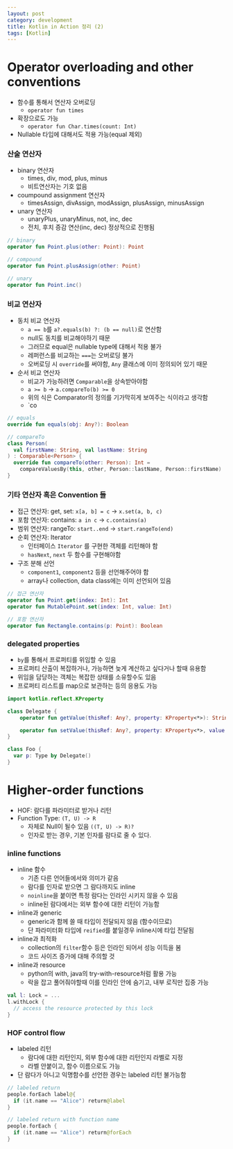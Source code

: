 ```yaml
---
layout: post
category: development
title: Kotlin in Action 정리 (2)
tags: [Kotlin]
---
```


# Operator overloading and other conventions

- 함수를 통해서 연산자 오버로딩
  - `operator fun times`
- 확장으로도 가능 
  - `operator fun Char.times(count: Int)`
- Nullable 타입에 대해서도 적용 가능(equal 제외)

### 산술 연산자

- binary 연산자
  - times, div, mod, plus, minus
  - 비트연산자는 기호 없음
- coumpound assignment 연산자
  - timesAssign, divAssign, modAssign, plusAssign, minusAssign
- unary 연산자
  - unaryPlus, unaryMinus, not, inc, dec
  - 전치, 후치 증감 연산(inc, dec) 정상적으로 진행됨 

```kotlin
// binary
operator fun Point.plus(other: Point): Point

// compound
operator fun Point.plusAssign(other: Point)

// unary
operator fun Point.inc()
```

### 비교 연산자

- 동치 비교 연산자
  - `a == b`를 `a?.equals(b) ?: (b == null)`로 연산함
  - null도 동치를 비교해야하기 때문
  - 그러므로 equal은 nullable type에 대해서 적용 불가
  - 레퍼런스를 비교하는 `===`는 오버로딩 불가
  - 오버로딩 시 `override`를 써야함, `Any` 클래스에 이미 정의되어 있기 때문
- 순서 비교 연산자
  - 비교가 가능하려면 `Comparable`을 상속받아야함
  - `a >= b` -> `a.compareTo(b) >= 0`
  - 위의 식은 Comparator의 정의를 기가막히게 보여주는 식이라고 생각함
  - `co

```kotlin
// equals
override fun equals(obj: Any?): Boolean

// compareTo
class Person(
  val firstName: String, val lastName: String
) : Comparable<Person> {
  override fun compareTo(other: Person): Int = 
    compareValuesBy(this, other, Person::lastName, Person::firstName)
}
```

### 기타 연산자 혹은 Convention 들

- 접근 연산자: get, set: `x[a, b] = c` -> `x.set(a, b, c)`
- 포함 연산자: contains: `a in c` -> `c.contains(a)`
- 범위 연산자: rangeTo: `start..end` -> `start.rangeTo(end)`
- 순회 연산자: Iterator
  - 인터페이스 `Iterator` 를 구현한 객체를 리턴해야 함
  - `hasNext`, `next` 두 함수를 구현해야함
- 구조 분해 선언
  - `component1`, `component2` 등을 선언해주어야 함
  - array나 collection, data class에는 이미 선언되어 있음

```kotlin
// 접근 연산자
operator fun Point.get(index: Int): Int
operator fun MutablePoint.set(index: Int, value: Int)

// 포함 연산자
operator fun Rectangle.contains(p: Point): Boolean
```

### delegated properties

- `by`를 통해서 프로퍼티를 위임할 수 있음
- 프로퍼티 산출이 복잡하거나, 가능하면 늦게 계산하고 싶다거나 할때 유용함
- 위임을 담당하는 객체는 복잡한 상태를 소유할수도 있음
- 프로퍼티 리스트를 map으로 보관하는 등의 응용도 가능

```kotlin
import kotlin.reflect.KProperty

class Delegate {
    operator fun getValue(thisRef: Any?, property: KProperty<*>): String { }

    operator fun setValue(thisRef: Any?, property: KProperty<*>, value: String) { }
}

class Foo {
  var p: Type by Delegate()
}
```

# Higher-order functions

- HOF: 람다를 파라미터로 받거나 리턴
- Function Type: `(T, U) -> R`
  - 자체로 Null이 될수 있음 `((T, U) -> R)?`
  - 인자로 받는 경우, 기본 인자를 람다로 줄 수 있다.

### inline functions

- inline 함수
  - 기존 다른 언어들에서와 의미가 같음
  - 람다를 인자로 받으면 그 람다까지도 inline
  - `noinline`을 붙이면 특정 람다는 인라인 시키지 않을 수 있음
  - inline된 람다에서는 외부 함수에 대한 리턴이 가능함
- inline과 generic
  - generic과 함께 쓸 때 타입이 전달되지 않음 (함수이므로)
  - 단 파라미터화 타입에 `reified`를 붙일경우 inline시에 타입 전달됨
- inline과 최적화
  - collection의 `filter`함수 등은 인라인 되어서 성능 이득을 봄
  - 코드 사이즈 증가에 대해 주의할 것
- inline과 resource
  - python의 with, java의 try-with-resource처럼 활용 가능
  - 락을 잡고 풀어줘야할때 이를 인라인 안에 숨기고, 내부 로직만 집중 가능

```kotlin
val l: Lock = ...
l.withLock {
  // access the resource protected by this lock
}
```

### HOF control flow

- labeled 리턴
  - 람다에 대한 리턴인지, 외부 함수에 대한 리턴인지 라벨로 지정
  - 라벨 안붙이고, 함수 이름으로도 가능
- 단 람다가 아니고 익명함수를 선언한 경우는 labeled 리턴 불가능함

```kotlin
// labeled return
people.forEach label@{
  if (it.name == "Alice") return@label
}

// labeled return with function name
people.forEach {
  if (it.name == "Alice") return@forEach
}
```
